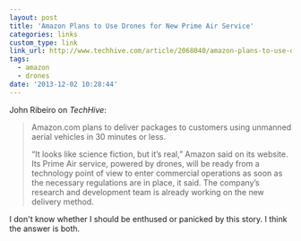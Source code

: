 ```yaml
---
layout: post
title: 'Amazon Plans to Use Drones for New Prime Air Service'
categories: links
custom_type: link
link_url: http://www.techhive.com/article/2068040/amazon-plans-to-use-drones-to-deliver-packages.html
tags:
  - amazon
  - drones
date: '2013-12-02 10:28:44'
---
```

John Ribeiro on *TechHive*:

>Amazon.com plans to deliver packages to customers using unmanned aerial vehicles in 30 minutes or less.
>
>“It looks like science fiction, but it’s real,” Amazon said on its website. Its Prime Air service, powered by drones, will be ready from a technology point of view to enter commercial operations as soon as the necessary regulations are in place, it said. The company’s research and development team is already working on the new delivery method.

I don't know whether I should be enthused or panicked by this story. I think the answer is both.
